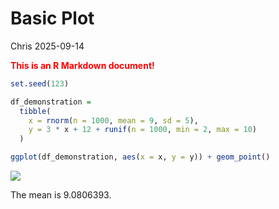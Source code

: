 Basic Plot
================
Chris
2025-09-14

<span style="color: red">**This is an R Markdown document!**</span>

``` r
set.seed(123)

df_demonstration =
  tibble(
    x = rnorm(n = 1000, mean = 9, sd = 5),
    y = 3 * x + 12 + runif(n = 1000, min = 2, max = 10)
  )
```

``` r
ggplot(df_demonstration, aes(x = x, y = y)) + geom_point()
```

![](template_files/figure-gfm/making_a_plot-1.png)<!-- -->

The mean is 9.0806393.
